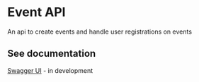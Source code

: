 # Event API

An api to create events and handle user registrations on events

## See documentation

[Swagger UI](https://monkfish-app-55x4l.ondigitalocean.app/docs/index.html) - in development
